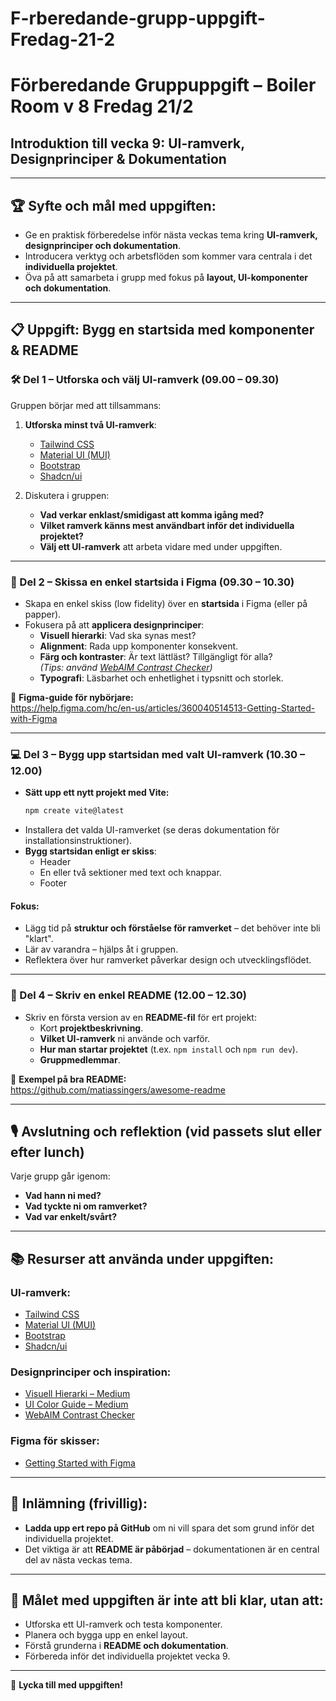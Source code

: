 # F-rberedande-grupp-uppgift-Fredag-21-2

# Förberedande Gruppuppgift – Boiler Room v 8 Fredag 21/2  
## Introduktion till vecka 9: UI-ramverk, Designprinciper & Dokumentation

---

## 🏆 Syfte och mål med uppgiften:
- Ge en praktisk förberedelse inför nästa veckas tema kring **UI-ramverk, designprinciper och dokumentation**.
- Introducera verktyg och arbetsflöden som kommer vara centrala i det **individuella projektet**.
- Öva på att samarbeta i grupp med fokus på **layout, UI-komponenter och dokumentation**.

---

## 📋 Uppgift: Bygg en startsida med komponenter & README

### 🛠️ Del 1 – Utforska och välj UI-ramverk (09.00 – 09.30)
Gruppen börjar med att tillsammans:
1. **Utforska minst två UI-ramverk**:
   - [Tailwind CSS](https://tailwindcss.com/)
   - [Material UI (MUI)](https://mui.com/)
   - [Bootstrap](https://getbootstrap.com/)
   - [Shadcn/ui](https://ui.shadcn.com/)

2. Diskutera i gruppen:
   - **Vad verkar enklast/smidigast att komma igång med?**
   - **Vilket ramverk känns mest användbart inför det individuella projektet?**
   - **Välj ett UI-ramverk** att arbeta vidare med under uppgiften.

---

### 🎨 Del 2 – Skissa en enkel startsida i Figma (09.30 – 10.30)
- Skapa en enkel skiss (low fidelity) över en **startsida** i Figma (eller på papper).
- Fokusera på att **applicera designprinciper**:
  - **Visuell hierarki**: Vad ska synas mest?
  - **Alignment**: Rada upp komponenter konsekvent.
  - **Färg och kontraster**: Är text lättläst? Tillgängligt för alla?  
    *(Tips: använd [WebAIM Contrast Checker](https://webaim.org/resources/contrastchecker/))*
  - **Typografi**: Läsbarhet och enhetlighet i typsnitt och storlek.

📖 **Figma-guide för nybörjare:**  
https://help.figma.com/hc/en-us/articles/360040514513-Getting-Started-with-Figma

---

### 💻 Del 3 – Bygg upp startsidan med valt UI-ramverk (10.30 – 12.00)
- **Sätt upp ett nytt projekt med Vite:**
  ```bash
  npm create vite@latest
* Installera det valda UI-ramverket (se deras dokumentation för installationsinstruktioner).
* **Bygg startsidan enligt er skiss**:
  * Header
  * En eller två sektioner med text och knappar.
  * Footer

#### Fokus:
* Lägg tid på **struktur och förståelse för ramverket** – det behöver inte bli "klart".
* Lär av varandra – hjälps åt i gruppen.
* Reflektera över hur ramverket påverkar design och utvecklingsflödet.

---

### 📄 Del 4 – Skriv en enkel README (12.00 – 12.30)
* Skriv en första version av en **README-fil** för ert projekt:
  * Kort **projektbeskrivning**.
  * **Vilket UI-ramverk** ni använde och varför.
  * **Hur man startar projektet** (t.ex. `npm install` och `npm run dev`).
  * **Gruppmedlemmar**.

📖 **Exempel på bra README:**  
https://github.com/matiassingers/awesome-readme

---

## 🎙️ Avslutning och reflektion (vid passets slut eller efter lunch)
Varje grupp går igenom:
* **Vad hann ni med?**
* **Vad tyckte ni om ramverket?**
* **Vad var enkelt/svårt?**

---

## 📚 Resurser att använda under uppgiften:
### UI-ramverk:
* [Tailwind CSS](https://tailwindcss.com/)
* [Material UI (MUI)](https://mui.com/)
* [Bootstrap](https://getbootstrap.com/)
* [Shadcn/ui](https://ui.shadcn.com/)

### Designprinciper och inspiration:
* [Visuell Hierarki – Medium](https://medium.com/@hoonyadee/visual-hierarchy-principles-6e0bc67f469d)
* [UI Color Guide – Medium](https://medium.com/@erikdkennedy/color-in-ui-design-a-practical-framework-e18cacd97f9e)
* [WebAIM Contrast Checker](https://webaim.org/resources/contrastchecker/)

### Figma för skisser:
* [Getting Started with Figma](https://help.figma.com/hc/en-us/articles/360040514513-Getting-Started-with-Figma)

---

## 📝 Inlämning (frivillig):
* **Ladda upp ert repo på GitHub** om ni vill spara det som grund inför det individuella projektet.
* Det viktiga är att **README är påbörjad** – dokumentationen är en central del av nästa veckas tema.

---

## 🏁 Målet med uppgiften är inte att bli klar, utan att:
* Utforska ett UI-ramverk och testa komponenter.
* Planera och bygga upp en enkel layout.
* Förstå grunderna i **README och dokumentation**.
* Förbereda inför det individuella projektet vecka 9.

---

🎯 **Lycka till med uppgiften!**
